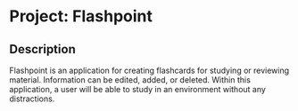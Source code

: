# Project: Flashpoint

## Description
Flashpoint is an application for creating flashcards for studying or reviewing material. Information can be edited, added, or deleted. Within this application, a user will be able to study in an environment without any distractions. 




